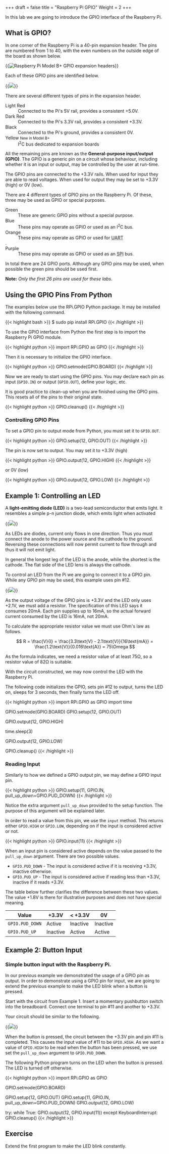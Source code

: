 +++
draft = false
title = "Raspberry Pi GPIO"
Weight = 2
+++

In this lab we are going to introduce the GPIO interface of the Raspberry Pi.

## What is GPIO?
In one corner of the Raspberry Pi is a 40-pin expansion header.  The pins are numbered from 1 to 40, with the even numbers on the outside edge of the board as shown below.

{{<img src="/images/rasbperry_pi_bplus_top.jpg" hidpi="/images/rasbperry_pi_bplus_top@2x.jpg" alt="Raspberry Pi Model B+ GPIO expansion headers" caption="Raspberry Pi Model B+ GPIO expansion headers" attr="Lucasbosch on Wikipedia, reproduced under CC BY-SA 3.0" attrlink="http://commons.wikimedia.org/wiki/File:Raspberry_Pi_B%2B_top.jpg">}}

Each of these GPIO pins are identified below.

{{<img src="/images/gpio_pins.png" hidpi="/images/gpio_pins@2x.png" attr="Christopher Stanton, Element 14 Community" caption="Raspberry Pi B+ GPIO 40 Pin Block Pinout" attrlink="http://www.element14.com/community/docs/DOC-68203/l/raspberry-pi-b-gpio-40-pin-block-pinout">}}

There are several different types of pins in the expansion header.

<dl>
  <dt>Light Red</dt>
  <dd>Connected to the Pi's 5V rail, provides a consistent +5.0V.</dd>
  <dt>Dark Red</dt>
  <dd>Connected to the Pi's 3.3V rail, provides a consistent +3.3V.</dd>
  <dt>Black</dt>
  <dd>Connected to the Pi's ground, provides a consistent 0V.</dd>
  <dt>Yellow <span class="masthead-title"><small>New in Model B+</small></span></dt>
  <dd>I<sup>2</sup>C bus dedicated to expansion boards</dd>
</dl>

All the remaining pins are known as the **General-purpose input/output (GPIO)**.  The GPIO is a generic pin on a circuit whose behaviour, including whether it is an input or output, may be controlled by the user at run-time.

The GPIO pins are connected to the +3.3V rails.  When used for input they are able to read voltages.  When used for output they may be set to +3.3V (high) or 0V (low).

There are 4 different types of GPIO pins on the Raspberry Pi.  Of these, three may be used as GPIO or special purposes.

<dl>
  <dt>Green</dt>
  <dd>These are generic GPIO pins without a special purpose.</dd>
  <dt>Blue</dt>
  <dd>These pins may operate as GPIO or used as an I<sup>2</sup>C bus.</dd>
  <dt>Orange</dt>
  <dd>These pins may operate as GPIO or used for <abbr title="Universal asynchronous receiver/transmitter">UART</abbr></dd>.
  <dt>Purple</dt>
  <dd>These pins may operate as GPIO or used as an <abbr title="Serial Peripheral Interface">SPI</abbr> bus.</dd>
</dl>

In total there are 24 GPIO ports.  Although any GPIO pins may be used, when possible the green pins should be used first.

__Note:__ _Only the first 26 pins are used for these labs._

## Using the GPIO Pins From Python

The examples below use the RPi.GPIO Python package.  It may be installed with the following command.

{{< highlight bash >}}
$ sudo pip install RPi.GPIO
{{< /highlight >}}

To use the GPIO interface from Python the first step is to import the Raspberry Pi GPIO module.

{{< highlight python >}}
import RPi.GPIO as GPIO
{{< /highlight >}}

Then it is necessary to initialize the GPIO interface.

{{< highlight python >}}
GPIO.setmode(GPIO.BOARD)
{{< /highlight >}}

Now we are ready to start using the GPIO pins.  You may declare each pin as input (`GPIO.IN`) or output (`GPIO.OUT`), define your logic, etc.

It is good practice to clean-up when you are finished using the GPIO pins.  This resets all of the pins to their original state.

{{< highlight python >}}
GPIO.cleanup()
{{< /highlight >}}

### Controlling GPIO Pins

To set a GPIO pin to output mode from Python, you must set it to `GPIO.OUT`.

{{< highlight python >}}
GPIO.setup(12, GPIO.OUT)
{{< /highlight >}}

The pin is now set to output.  You may set it to +3.3V (high)

{{< highlight python >}}
GPIO.output(12, GPIO.HIGH)
{{< /highlight >}}

or 0V (low)

{{< highlight python >}}
GPIO.output(12, GPIO.LOW)
{{< /highlight >}}

## Example 1:  Controlling an LED

A **light-emitting diode (LED)** is a two-lead semiconductor that emits light.  It resembles a simple p-n junction diode, which emits light when activated

{{<img src="/images/led.png">}}

As LEDs are diodes, current only flows in one direction.  Thus you must connect the anode to the power source and the cathode to the ground.  Reversing these connections will now permit current to flow through and thus it will not emit light.

In general the longest leg of the LED is the anode, while the shortest is the cathode.  The flat side of the LED lens is always the cathode.

To control an LED from the Pi we are going to connect it to a GPIO pin.  While any GPIO pin may be used, this example uses pin #12.

{{<img src="/images/led_circuit.png" hidpi="/images/led_circuit@2x.png">}}

As the output voltage of the GPIO pins is +3.3V and the LED only uses +2.1V, we must add a resistor.  The specification of this LED says it consumes 20mA.  Each pin supplies up to 16mA, so the actual forward current consumed by the LED is 16mA, not 20mA.

To calculate the appropriate resistor value we must use Ohm's law as follows.

$$
  R = \frac{V}{I} = \frac{3.3\text{V} - 2.1\text{V}}{16\text{mA}} = \frac{1.2\text{V}}{0.016\text{A}} = 75\Omega
$$

As the formula indicates, we need a resistor value of at least 75&#8486;, so a resistor value of 82&#8486; is suitable.

With the circuit constructed, we may now control the LED with the Raspberry Pi.

The following code initializes the GPIO, sets pin #12 to output, turns the LED on, sleeps for 3 seconds, then finally turns the LED off.

{{< highlight python >}}
import RPi.GPIO as GPIO
import time

GPIO.setmode(GPIO.BOARD)
GPIO.setup(12, GPIO.OUT)

GPIO.output(12, GPIO.HIGH)

time.sleep(3)

GPIO.output(12, GPIO.LOW)

GPIO.cleanup()
{{< /highlight >}}

### Reading Input

Similarly to how we defined a GPIO output pin, we may define a GPIO input pin.

{{< highlight python >}}
GPIO.setup(11, GPIO.IN, pull_up_down=GPIO.PUD_DOWN)
{{< /highlight >}}

Notice the extra argument `pull_up_down` provided to the setup function.  The purpose of this argument will be explained later.

In order to read a value from this pin, we use the `input` method.  This returns either `GPIO.HIGH` or `GPIO.LOW`, depending on if the input is considered active or not.

{{< highlight python >}}
GPIO.input(11)
{{< /highlight >}}

When an input pin is considered active depends on the value passed to the `pull_up_down` argument.  There are two possible values.

* `GPIO.PUD_DOWN` - The input is considered active if it is receiving +3.3V, inactive otherwise.
* `GPIO.PUD_UP` - The input is considered active if reading less than +3.3V, inactive if it reads +3.3V.

The table below further clarifies the difference between these two values.  The value +1.8V is there for illustrative purposes and does not have special meaning.

Value           | +3.3V    | < +3.3V  | 0V
----------------|----------|----------|---------
`GPIO.PUD_DOWN` | Active   | Inactive | Inactive
`GPIO.PUD_UP`   | Inactive | Active   | Active

## Example 2:  Button Input

### Simple button input with the Raspberry Pi.

In our previous example we demonstrated the usage of a GPIO pin as output.  In order to demonstrate using a GPIO pin for input, we are going to extend the previous example to make the LED blink when a button is pressed.

Start with the circuit from Example 1.  Insert a momentary pushbutton switch into the breadboard.  Connect one terminal to pin #11 and another to +3.3V.

Your circuit should be similar to the following.

{{<img src="/images/led_button_circuit.png" hidpi="/images/led_button_circuit@2x.png">}}

When the button is pressed, the circuit between the +3.3V pin and pin #11 is completed.  This causes the input value of #11 to be `GPIO.HIGH`.  As we want a value of `GPIO.HIGH` to be read when the button has been pressed, we use set the `pull_up_down` argument to `GPIO.PUD_DOWN`.

The following Python program turns on the LED when the button is pressed.  The LED is turned off otherwise.

{{< highlight python >}}
import RPi.GPIO as GPIO

GPIO.setmode(GPIO.BOARD)

GPIO.setup(12, GPIO.OUT)
GPIO.setup(11, GPIO.IN, pull_up_down=GPIO.PUD_DOWN)
GPIO.output(12, GPIO.LOW)

try:
    while True:
        GPIO.output(12, GPIO.input(11))
except KeyboardInterrupt:
    GPIO.cleanup()
{{< /highlight >}}

## Exercise

Extend the first program to make the LED blink constantly.
